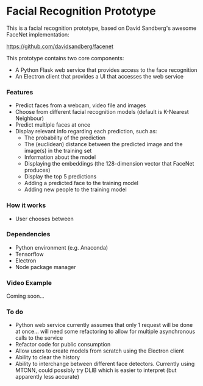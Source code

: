 # Facial Recognition Prototype

This is a facial recognition prototype, based on David Sandberg's awesome FaceNet implementation:

https://github.com/davidsandberg/facenet

This prototype contains two core components:
* A Python Flask web service that provides access to the face recognition
* An Electron client that provides a UI that accesses the web service

### Features
* Predict faces from a webcam, video file and images
* Choose from different facial recognition models (default is K-Nearest Neighbour)
* Predict multiple faces at once
* Display relevant info regarding each prediction, such as:
  - The probability of the prediction
  - The (euclidean) distance between the predicted image and the image(s) in the training set
  - Information about the model
  - Displaying the embeddings (the 128-dimension vector that FaceNet produces)
  - Display the top 5 predictions
  - Adding a predicted face to the training model
  - Adding new people to the training model

### How it works
* User chooses between 

### Dependencies
* Python environment (e.g. Anaconda)
* Tensorflow
* Electron
* Node package manager

### Video Example
Coming soon...

### To do
* Python web service currently assumes that only 1 request will be done at once... will need some refactoring to allow for multiple asynchronous calls to the service
* Refactor code for public consumption
* Allow users to create models from scratch using the Electron client
* Ability to clear the history
* Ability to interchange between different face detectors. Currently using MTCNN, could possibly try DLIB which is easier to interpret (but apparently less accurate)
